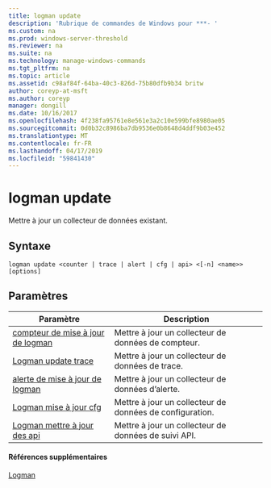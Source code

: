 ```yaml
---
title: logman update
description: 'Rubrique de commandes de Windows pour ***- '
ms.custom: na
ms.prod: windows-server-threshold
ms.reviewer: na
ms.suite: na
ms.technology: manage-windows-commands
ms.tgt_pltfrm: na
ms.topic: article
ms.assetid: c98af84f-64ba-40c3-826d-75b80dfb9b34 britw
author: coreyp-at-msft
ms.author: coreyp
manager: dongill
ms.date: 10/16/2017
ms.openlocfilehash: 4f238fa95761e8e561e3a2c10e599bfe8980ae05
ms.sourcegitcommit: 0d0b32c8986ba7db9536e0b8648d4ddf9b03e452
ms.translationtype: MT
ms.contentlocale: fr-FR
ms.lasthandoff: 04/17/2019
ms.locfileid: "59841430"
---
```

# <a name="logman-update"></a>logman update



Mettre à jour un collecteur de données existant.

## <a name="syntax"></a>Syntaxe

```
logman update <counter | trace | alert | cfg | api> <[-n] <name>> [options]
```

## <a name="parameters"></a>Paramètres

|Paramètre|Description|
|---------|-----------|
|[compteur de mise à jour de logman](logman-update-counter.md)|Mettre à jour un collecteur de données de compteur.|
|[Logman update trace](logman-update-trace.md)|Mettre à jour un collecteur de données de trace.|
|[alerte de mise à jour de logman](logman-update-alert.md)|Mettre à jour un collecteur de données d’alerte.|
|[Logman mise à jour cfg](logman-update-cfg.md)|Mettre à jour un collecteur de données de configuration.|
|[Logman mettre à jour des api](logman-update-api.md)|Mettre à jour un collecteur de données de suivi API.|

#### <a name="additional-references"></a>Références supplémentaires

[Logman](logman.md)